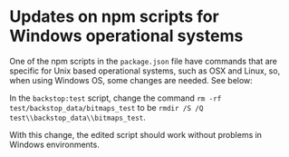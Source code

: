 # Updates on npm scripts for Windows operational systems

One of the npm scripts in the `package.json` file have commands that are specific for Unix based operational systems, such as OSX and Linux, so, when using Windows OS, some changes are needed. See below:

In the `backstop:test` script, change the command `rm -rf test/backstop_data/bitmaps_test` to be `rmdir /S /Q test\\backstop_data\\bitmaps_test`.

With this change, the edited script should work without problems in Windows environments.
